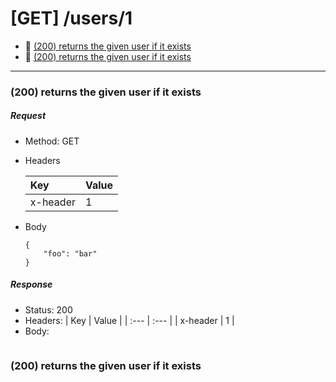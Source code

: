  # [GET] /users/1

* :large_blue_circle: [(200) returns the given user if it exists](#200-returns-the-given-user-if-it-exists)
* :red_circle: [(200) returns the given user if it exists](#200-returns-the-given-user-if-it-exists)

---

### (200) returns the given user if it exists

##### Request

* Method: GET

* Headers

    | Key | Value |
    | :--- | :--- |
    | x-header | 1 |

* Body
    ```
    {
        "foo": "bar"
    }
    ```

##### Response

* Status: 200
* Headers:
    | Key | Value |
    | :--- | :--- |
    | x-header | 1 |
* Body:
    ```
    ```

### (200) returns the given user if it exists